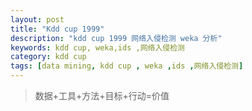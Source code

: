 ```yaml
---
layout: post
title: "Kdd cup 1999"
description: "kdd cup 1999 网络入侵检测 weka 分析"
keywords: kdd cup, weka,ids ,网络入侵检测
category: kdd cup
tags: [data mining, kdd cup , weka ,ids ,网络入侵检测]
---
```





>数据+工具+方法+目标+行动=价值



<!-- more -->





